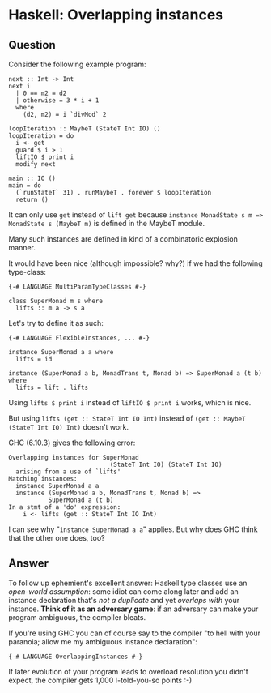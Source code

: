 
# Haskell: Overlapping instances

## Question
        
Consider the following example program:

    next :: Int -> Int
    next i
      | 0 == m2 = d2
      | otherwise = 3 * i + 1
      where
        (d2, m2) = i `divMod` 2
    
    loopIteration :: MaybeT (StateT Int IO) ()
    loopIteration = do
      i <- get
      guard $ i > 1
      liftIO $ print i
      modify next
    
    main :: IO ()
    main = do
      (`runStateT` 31) . runMaybeT . forever $ loopIteration
      return ()
    

It can only use `get` instead of `lift get` because `instance MonadState s m => MonadState s (MaybeT m)` is defined in the MaybeT module.

Many such instances are defined in kind of a combinatoric explosion manner.

It would have been nice (although impossible? why?) if we had the following type-class:

    {-# LANGUAGE MultiParamTypeClasses #-}
    
    class SuperMonad m s where
      lifts :: m a -> s a
    

Let's try to define it as such:

    {-# LANGUAGE FlexibleInstances, ... #-}
    
    instance SuperMonad a a where
      lifts = id
    
    instance (SuperMonad a b, MonadTrans t, Monad b) => SuperMonad a (t b) where
      lifts = lift . lifts
    

Using `lifts $ print i` instead of `liftIO $ print i` works, which is nice.

But using `lifts (get :: StateT Int IO Int)` instead of `(get :: MaybeT (StateT Int IO) Int)` doesn't work.

GHC (6.10.3) gives the following error:

    Overlapping instances for SuperMonad
                                (StateT Int IO) (StateT Int IO)
      arising from a use of `lifts'
    Matching instances:
      instance SuperMonad a a
      instance (SuperMonad a b, MonadTrans t, Monad b) =>
               SuperMonad a (t b)
    In a stmt of a 'do' expression:
        i <- lifts (get :: StateT Int IO Int)
    

I can see why "`instance SuperMonad a a`" applies. But why does GHC think that the other one does, too?

## Answer
        
To follow up ephemient's excellent answer: Haskell type classes use an _open-world assumption_: some idiot can come along later and add an instance declaration that's _not a duplicate_ and yet _overlaps with_ your instance. **Think of it as an adversary game**: if an adversary can make your program ambiguous, the compiler bleats.

If you're using GHC you can of course say to the compiler "to hell with your paranoia; allow me my ambiguous instance declaration":

    {-# LANGUAGE OverlappingInstances #-}
    

If later evolution of your program leads to overload resolution you didn't expect, the compiler gets 1,000 I-told-you-so points :-)
